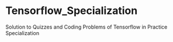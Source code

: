 # Tensorflow_Specialization
Solution to Quizzes and Coding Problems of Tensorflow in Practice Specialization
